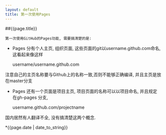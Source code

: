 ```yaml
---
layout: default
title: 第一次使用Pages
---
```

##{{page.title}}
  
    第一次使用GitHub的Pages功能, 需要搞清楚的是:
+ Pages 分有个人主页, 组织页面, 这些页面的git以username.github.com命名, 这看起来像这样
    
    username/username.github.com

注意自己的主页名称要与Github上的名称一致,否则不能够正确编译, 并且主页是放在master分支

+ Pages 还有一个页面是项目主页, 项目页面的名称可以以项目命名, 并且规定在gh-pages 分支,

    username.github.com/projectname

国内居然有人翻译不全, 没有搞清楚这两个概念.

*{{page.date | date_to_string}}
